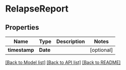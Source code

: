 # RelapseReport

## Properties
Name | Type | Description | Notes
------------ | ------------- | ------------- | -------------
**timestamp** | **Date** |  | [optional] 

[[Back to Model list]](../README.md#documentation-for-models) [[Back to API list]](../README.md#documentation-for-api-endpoints) [[Back to README]](../README.md)


